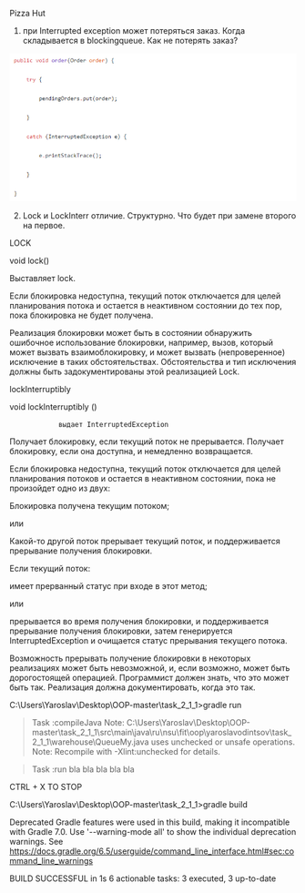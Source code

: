 Pizza Hut 

1) при Interrupted exception может потеряться заказ. Когда складывается в blockingqueue. Как не потерять заказ?

![Alt text](resources/ExampleException.png)



2) Lock и LockInterr отличие. Структурно. Что будет при замене второго на первое.

LOCK

void lock()

Выставляет lock.

Если блокировка недоступна, текущий поток отключается для целей планирования потока и остается в неактивном состоянии до тех пор, пока блокировка не будет получена.

Реализация блокировки может быть в состоянии обнаружить ошибочное использование блокировки, например, вызов, который может вызвать взаимоблокировку, и может вызвать (непроверенное) исключение в таких обстоятельствах. Обстоятельства и тип исключения должны быть задокументированы этой реализацией Lock.

lockInterruptibly

void lockInterruptibly ()

                выдает InterruptedException
                
Получает блокировку, если текущий поток не прерывается.
Получает блокировку, если она доступна, и немедленно возвращается.

Если блокировка недоступна, текущий поток отключается для целей планирования потоков и остается в неактивном состоянии, пока не произойдет одно из двух:

Блокировка получена текущим потоком; 

или

Какой-то другой поток прерывает текущий поток, и поддерживается прерывание получения блокировки.

Если текущий поток:

имеет прерванный статус при входе в этот метод; 

или

прерывается во время получения блокировки, и поддерживается прерывание получения блокировки,
затем генерируется InterruptedException и очищается статус прерывания текущего потока.

Возможность прерывать получение блокировки в некоторых реализациях может быть невозможной, и, если возможно, может быть дорогостоящей операцией. Программист должен знать, что это может быть так. Реализация должна документировать, когда это так.



C:\Users\Yaroslav\Desktop\OOP-master\task_2_1_1>gradle run

> Task :compileJava
Note: C:\Users\Yaroslav\Desktop\OOP-master\task_2_1_1\src\main\java\ru\nsu\fit\oop\yaroslavodintsov\task_2_1_1\warehouse\QueueMy.java uses unchecked or unsafe operations.
Note: Recompile with -Xlint:unchecked for details.

> Task :run
bla
bla
bla
bla
bla

CTRL + X TO STOP

C:\Users\Yaroslav\Desktop\OOP-master\task_2_1_1>gradle build

Deprecated Gradle features were used in this build, making it incompatible with Gradle 7.0.
Use '--warning-mode all' to show the individual deprecation warnings.
See https://docs.gradle.org/6.5/userguide/command_line_interface.html#sec:command_line_warnings

BUILD SUCCESSFUL in 1s
6 actionable tasks: 3 executed, 3 up-to-date

